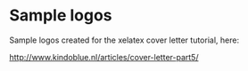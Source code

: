 Sample logos
============

Sample logos created for the xelatex cover letter tutorial, here:

http://www.kindoblue.nl/articles/cover-letter-part5/
